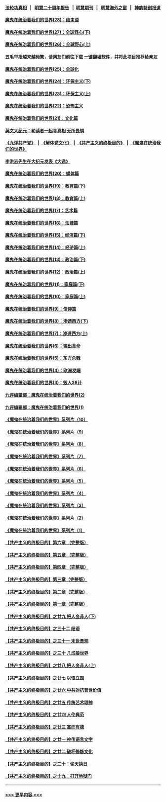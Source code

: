 #### [法轮功真相](https://github.com/gfw-breaker/truth/blob/master/README.md?t=0) &nbsp;&nbsp;|&nbsp;&nbsp; [明慧二十周年报告](https://github.com/gfw-breaker/mh-reports/blob/master/README.md?t=0) &nbsp;&nbsp;|&nbsp;&nbsp;[明慧期刊](https://github.com/gfw-breaker/mh-qikan) &nbsp;&nbsp;|&nbsp;&nbsp; [明慧海外之窗](https://github.com/gfw-breaker/mh-news/blob/master/README.md?t=0) &nbsp;&nbsp;|&nbsp;&nbsp; [神韵特别报道](https://github.com/gfw-breaker/mh-news/blob/master/shenyun.md?t=0)
#### [魔鬼在统治着我们的世界(28)：结束语](../pages/nsc422/n10936246.md?t=06172102) 
#### [魔鬼在统治着我们的世界(27)：全球野心(下)](../pages/nsc422/n10928319.md?t=06172102) 
#### [魔鬼在统治着我们的世界(26)：全球野心(上)](../pages/nsc422/n10900318.md?t=06172102) 
#### 五毛举报越来越频繁，请网友们前往下载 [一键翻墙软件](https://github.com/gfw-breaker/ssr-accounts)，并将此项目推荐给亲友
#### [魔鬼在统治着我们的世界(25)：全球化](../pages/nsc422/n10788205.md?t=06172102) 
#### [魔鬼在统治着我们的世界(24)：环保主义(下)](../pages/nsc422/n10695307.md?t=06172102) 
#### [魔鬼在统治着我们的世界(23)：环保主义(上)](../pages/nsc422/n10688613.md?t=06172102) 
#### [魔鬼在统治着我们的世界(22)：恐怖主义](../pages/nsc422/n10614727.md?t=06172102) 
#### [魔鬼在统治着我们的世界(21)：文化篇](../pages/nsc422/n10597706.md?t=06172102) 
#### [英文大纪元：和读者一起寻真相 无所畏惧](../pages/nsc422/n12542027.md?t=06172102) 
#### [《九评共产党》](https://github.com/begood0513/9ping.md/blob/master/README.md) &nbsp;|&nbsp; [《解体党文化》](../../../../jtdwh.md/blob/master/README.md)  &nbsp;|&nbsp; [《共产主义的终极目的》](../../../../gczydzjmd.md/blob/master/README.md) &nbsp;|&nbsp; [《魔鬼在统治我们的世界》](../../../../mgztzwmdsj.md/blob/master/README.md) 
#### [李洪志先生在大纪元发表《大选》](../pages/nsc422/n12534746.md?t=06172102) 
#### [魔鬼在统治着我们的世界(20)：媒体篇](../pages/nsc422/n10586579.md?t=06172102) 
#### [魔鬼在统治着我们的世界(19)：教育篇(下)](../pages/nsc422/n10564808.md?t=06172102) 
#### [魔鬼在统治着我们的世界(18)：教育篇(上)](../pages/nsc422/n10526970.md?t=06172102) 
#### [魔鬼在统治着我们的世界(17)：艺术篇](../pages/nsc422/n10499093.md?t=06172102) 
#### [魔鬼在统治着我们的世界(16)：法律篇](../pages/nsc422/n10485969.md?t=06172102) 
#### [魔鬼在统治着我们的世界(15)：经济篇(下)](../pages/nsc422/n10469975.md?t=06172102) 
#### [魔鬼在统治着我们的世界(14)：经济篇(上)](../pages/nsc422/n10457370.md?t=06172102) 
#### [魔鬼在统治着我们的世界(13)：政治篇(下)](../pages/nsc422/n10448270.md?t=06172102) 
#### [魔鬼在统治着我们的世界(12)：政治篇(上)](../pages/nsc422/n10444576.md?t=06172102) 
#### [魔鬼在统治着我们的世界(11)：家庭篇(下)](../pages/nsc422/n10440961.md?t=06172102) 
#### [魔鬼在统治着我们的世界(10)：家庭篇(上)](../pages/nsc422/n10435448.md?t=06172102) 
#### [魔鬼在统治着我们的世界(9)：信仰篇](../pages/nsc422/n10432159.md?t=06172102) 
#### [魔鬼在统治着我们的世界(8)：渗透西方(下)](../pages/nsc422/n10429603.md?t=06172102) 
#### [魔鬼在统治着我们的世界(7)：渗透西方(上)](../pages/nsc422/n10426013.md?t=06172102) 
#### [魔鬼在统治着我们的世界(6)：输出革命](../pages/nsc422/n10421536.md?t=06172102) 
#### [魔鬼在统治着我们的世界(5)：东方杀戮](../pages/nsc422/n10417707.md?t=06172102) 
#### [魔鬼在统治着我们的世界(4)：欧洲发端](../pages/nsc422/n10414890.md?t=06172102) 
#### [魔鬼在统治着我们的世界(3)：毁人36计](../pages/nsc422/n10411583.md?t=06172102) 
#### [九评编辑部：魔鬼在统治着我们的世界(2)](../pages/nsc422/n10410036.md?t=06172102) 
#### [九评编辑部：魔鬼在统治着我们的世界(1)](../pages/nsc422/n10406825.md?t=06172102) 
#### [《魔鬼在统治着我们的世界》系列片（10）](../pages/nsc422/n12292670.md?t=06172102) 
#### [《魔鬼在统治着我们的世界》系列片（9）](../pages/nsc422/n12290859.md?t=06172102) 
#### [《魔鬼在统治着我们的世界》系列片（8）](../pages/nsc422/n12287445.md?t=06172102) 
#### [《魔鬼在统治着我们的世界》系列片（7）](../pages/nsc422/n12283425.md?t=06172102) 
#### [《魔鬼在统治着我们的世界》系列片（6）](../pages/nsc422/n12282314.md?t=06172102) 
#### [《魔鬼在统治着我们的世界》系列片（5）](../pages/nsc422/n12281419.md?t=06172102) 
#### [《魔鬼在统治着我们的世界》系列片（4）](../pages/nsc422/n12274024.md?t=06172102) 
#### [《魔鬼在统治着我们的世界》系列片（3）](../pages/nsc422/n12271322.md?t=06172102) 
#### [《魔鬼在统治着我们的世界》系列片（2）](../pages/nsc422/n12269049.md?t=06172102) 
#### [《魔鬼在统治着我们的世界》系列片（1）](../pages/nsc422/n12267575.md?t=06172102) 
#### [【共产主义的终极目的】第六章 （完整版）](../pages/nsc422/n11428913.md?t=06172102) 
#### [【共产主义的终极目的】第五章 （完整版）](../pages/nsc422/n11428912.md?t=06172102) 
#### [【共产主义的终极目的】第四章 （完整版）](../pages/nsc422/n11428907.md?t=06172102) 
#### [【共产主义的终极目的】第三章（完整版）](../pages/nsc422/n11428848.md?t=06172102) 
#### [【共产主义的终极目的】第二章（完整版）](../pages/nsc422/n11428831.md?t=06172102) 
#### [【共产主义的终极目的】第一章（完整版）](../pages/nsc422/n11417651.md?t=06172102) 
#### [【共产主义的终极目的】之廿九 把人变非人(下)](../pages/nsc422/n11344140.md?t=06172102) 
#### [【共产主义的终极目的】之三十二 结语](../pages/nsc422/n11360535.md?t=06172102) 
#### [【共产主义的终极目的】之三十一 末世景观](../pages/nsc422/n11351129.md?t=06172102) 
#### [【共产主义的终极目的】之三十 几成狼世界](../pages/nsc422/n11348280.md?t=06172102) 
#### [【共产主义的终极目的】之廿八 把人变非人(上)](../pages/nsc422/n11340492.md?t=06172102) 
#### [【共产主义的终极目的】之廿七 以恨立国](../pages/nsc422/n11336944.md?t=06172102) 
#### [【共产主义的终极目的】之廿六 中共对抗普世价值](../pages/nsc422/n11324785.md?t=06172102) 
#### [【共产主义的终极目的】之廿五 传统艺术颂神](../pages/nsc422/n11296396.md?t=06172102) 
#### [【共产主义的终极目的】之廿四 人伦典范](../pages/nsc422/n11296397.md?t=06172102) 
#### [【共产主义的终极目的】之廿三 富而有德](../pages/nsc422/n11283598.md?t=06172102) 
#### [【共产主义的终极目的】之廿一 神传语言文字](../pages/nsc422/n11263265.md?t=06172102) 
#### [【共产主义的终极目的】之廿二 破坏修炼文化](../pages/nsc422/n11245728.md?t=06172102) 
#### [【共产主义的终极目的】之二十：偷天换日](../pages/nsc422/n11238846.md?t=06172102) 
#### [【共产主义的终极目的】之十九：打开地狱门](../pages/nsc422/n11206376.md?t=06172102) 

----
#### [ >>> 更早内容 <<< ](../indexes/nsc422-earlier.md)
